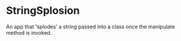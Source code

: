 # StringSplosion
  An app that 'splodes' a string passed into a class once the manipulate method is invoked.
